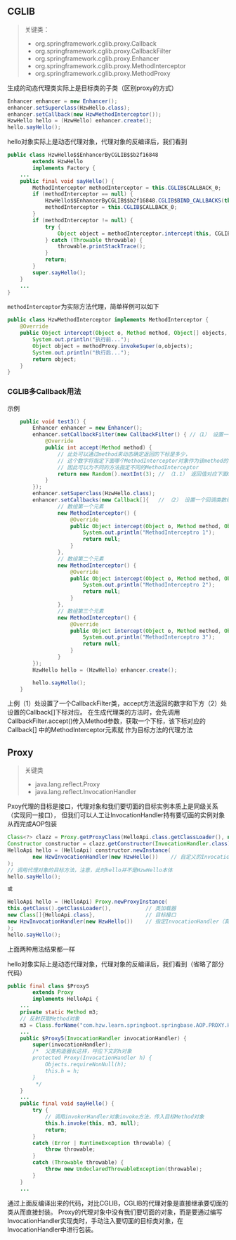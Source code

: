 ## CGLIB
> 关键类：
> - org.springframework.cglib.proxy.Callback
> - org.springframework.cglib.proxy.CallbackFilter
> - org.springframework.cglib.proxy.Enhancer
> - org.springframework.cglib.proxy.MethodInterceptor
> - org.springframework.cglib.proxy.MethodProxy

生成的动态代理类实际上是目标类的子类（区别proxy的方式）

``` java
Enhancer enhancer = new Enhancer();
enhancer.setSuperclass(HzwHello.class);
enhancer.setCallback(new HzwMethodInterceptor());
HzwHello hello = (HzwHello) enhancer.create();
hello.sayHello();
```
hello对象实际上是动态代理对象，代理对象的反编译后，我们看到
```java
public class HzwHello$$EnhancerByCGLIB$$b2f16848
        extends HzwHello
        implements Factory {
    ...
    public final void sayHello() {
        MethodInterceptor methodInterceptor = this.CGLIB$CALLBACK_0;
        if (methodInterceptor == null) {
            HzwHello$$EnhancerByCGLIB$$b2f16848.CGLIB$BIND_CALLBACKS(this);
            methodInterceptor = this.CGLIB$CALLBACK_0;
        }
        if (methodInterceptor != null) {
            try {
                Object object = methodInterceptor.intercept(this, CGLIB$sayHello$0$Method, CGLIB$emptyArgs, CGLIB$sayHello$0$Proxy);
            } catch (Throwable throwable) {
                throwable.printStackTrace();
            }
            return;
        }
        super.sayHello();
    }
    ...
}
```
`methodInterceptor`为实际方法代理，简单样例可以如下
```java
public class HzwMethodInterceptor implements MethodInterceptor {
    @Override
    public Object intercept(Object o, Method method, Object[] objects, MethodProxy methodProxy) throws Throwable {
        System.out.println("执行前...");
        Object object = methodProxy.invokeSuper(o,objects);
        System.out.println("执行后...");
        return object;
    }
}
```


### CGLIB多Callback用法
示例
```java
    public void test3() {
        Enhancer enhancer = new Enhancer();
        enhancer.setCallbackFilter(new CallbackFilter() { //（1） 设置一个CallbackFilter
            @Override
            public int accept(Method method) {
                // 此处可以通过method来动态确定返回的下标是多少，
                // 这个数字将指定下面哪个MethodInterceptor对象作为该method的代理
                // 因此可以为不同的方法指定不同的MethodInterceptor
                return new Random().nextInt(3); // （1.1） 返回值对应下面Callback数组的下标
            }
        });
        enhancer.setSuperclass(HzwHello.class);
        enhancer.setCallbacks(new Callback[]{   // （2） 设置一个回调类数组
                // 数组第一个元素
                new MethodInterceptor() {
                    @Override
                    public Object intercept(Object o, Method method, Object[] objects, MethodProxy methodProxy) throws Throwable {
                        System.out.println("MethodInterceptro 1");
                        return null;
                    }
                },
                // 数组第二个元素
                new MethodInterceptor() {
                    @Override
                    public Object intercept(Object o, Method method, Object[] objects, MethodProxy methodProxy) throws Throwable {
                        System.out.println("MethodInterceptro 2");
                        return null;
                    }
                },
                // 数组第三个元素
                new MethodInterceptor() {
                    @Override
                    public Object intercept(Object o, Method method, Object[] objects, MethodProxy methodProxy) throws Throwable {
                        System.out.println("MethodInterceptro 3");
                        return null;
                    }
                }
        });
        HzwHello hello = (HzwHello) enhancer.create();

        hello.sayHello();
    }
```

上例（1）处设置了一个CallbackFilter类，accept方法返回的数字和下方（2）处设置的Callback[]下标对应。
在生成代理类的方法时，会先调用CallbackFilter.accept()传入Method参数，获取一个下标，该下标对应的Callback[]
中的MethodInterceptor元素就 作为目标方法的代理方法


## Proxy
> 关键类
> - java.lang.reflect.Proxy
> - java.lang.reflect.InvocationHandler

Pxoy代理的目标是接口，代理对象和我们要切面的目标实例本质上是同级关系（实现同一接口），
但我们可以人工让InvocationHandler持有要切面的实例对象从而完成AOP包装
```java
Class<?> clazz = Proxy.getProxyClass(HelloApi.class.getClassLoader(), new Class[]{HelloApi.class});
Constructor constructor = clazz.getConstructor(InvocationHandler.class);
HelloApi hello = (HelloApi) constructor.newInstance(
        new HzwInvocationHandler(new HzwHello())    // 自定义的InvocationHandler对象，其会持有我们的目标对象HzwHello
);
// 调用代理对象的目标方法，注意，此时hello并不是HzwHello本体
hello.sayHello();

或

HelloApi hello = (HelloApi) Proxy.newProxyInstance(
this.getClass().getClassLoader(),           // 类加载器
new Class[]{HelloApi.class},                // 目标接口
new HzwInvocationHandler(new HzwHello())    // 指定InvocationHandler（真正干活的）
);
hello.sayHello();
```
上面两种用法结果都一样

hello对象实际上是动态代理对象，代理对象的反编译后，我们看到（省略了部分代码）
```java
public final class $Proxy5
        extends Proxy
        implements HelloApi {
    ...
    private static Method m3;    
    // 反射获取Method对象
    m3 = Class.forName("com.hzw.learn.springboot.springbase.AOP.PROXY.HelloApi").getMethod("sayHello", new Class[0]);
    ...
    public $Proxy5(InvocationHandler invocationHandler) {
        super(invocationHandler);
        /*  父类构造器长这样，呼应下文的h对象
        protected Proxy(InvocationHandler h) {
            Objects.requireNonNull(h);
            this.h = h;
        }
         */
    }
    ...
    public final void sayHello() {
        try {
            // 调用invokerHandler对象invoke方法，传入目标Method对象
            this.h.invoke(this, m3, null);
            return;
        }
        catch (Error | RuntimeException throwable) {
            throw throwable;
        }
        catch (Throwable throwable) {
            throw new UndeclaredThrowableException(throwable);
        }
    }
    ...
```
通过上面反编译出来的代码，对比CGLIB，CGLIB的代理对象是直接继承要切面的类从而直接封装。
Proxy的代理对象中没有我们要切面的对象，而是要通过编写InvocationHandler实现类时，手动注入要切面的目标类对象，在InvocationHandler中进行包装。